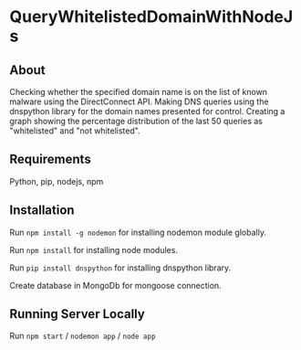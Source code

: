 # QueryWhitelistedDomainWithNodeJs

## About
Checking whether the specified domain name is on the list of known malware using the DirectConnect API. Making DNS queries using the dnspython library for the domain names presented for control. Creating a graph showing the percentage distribution of the last 50 queries as "whitelisted" and "not whitelisted".

## Requirements
Python, pip, nodejs, npm

## Installation
Run `npm install -g nodemon` for installing nodemon module globally.

Run `npm install` for installing node modules.

Run `pip install dnspython` for installing dnspython library.

Create database in MongoDb for mongoose connection.

## Running Server Locally
Run `npm start` / `nodemon app` / `node app` 
